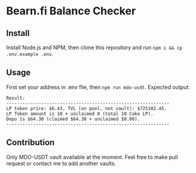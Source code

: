 # Bearn.fi Balance Checker

## Install
Install Node.js and NPM, then clone this repository and run `npm i && cp .env.example .env`.

## Usage

First set your address in .env file, then `npm run mdo-usdt`.
Expected output:
```
Result:
-------------------------------------------------------------
LP token price: $6.43, TVL (on pool, not vault): $725102.45.
LP Token amount is 10 + unclaimed 0 (total 10 Cake LP).
Depo is $64.30 (claimed $64.30 + unclaimed $0.00).
-------------------------------------------------------------
```

## Contribution
Only MDO-USDT vault available at the moment.
Feel free to make pull request or contact me to add another vaults.
